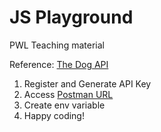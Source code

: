 # JS Playground

PWL Teaching material

Reference:
[The Dog API](https://thedogapi.com/)

1. Register and Generate API Key
2. Access [Postman URL](https://documenter.getpostman.com/view/5578104/2s935hRnak)
3. Create env variable
4. Happy coding!
